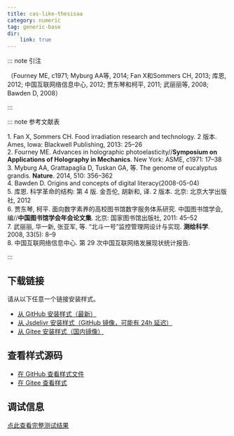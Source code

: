 ```yaml
--- 
title: cas-like-thesisaa 
category: numeric 
tag: generic-base 
dir:
    link: true 
--- 
```


<!-- 此文件由脚本自动生成，请勿手动修改！ -->  

  

::: note 引注  

（Fourney ME, c1971; Myburg AA等, 2014; Fan X和Sommers CH, 2013; 库恩, 2012; 中国互联网络信息中心, 2012; 贾东琴和柯平, 2011; 武丽丽等, 2008; Bawden D, 2008）  

:::  

::: note 参考文献表  

<div class="csl-bib-body maxoffset-3 second-field-align-flush hangingindent-false">
  <div class="csl-entry">
    <div class="csl-left-margin">1. Fan X, Sommers CH. Food irradiation research and technology. 2 版本. Ames, Iowa: Blackwell Publishing, 2013: 25–26</div></div>
  <div class="csl-entry">
    <div class="csl-left-margin">2. Fourney ME. Advances in holographic photoelasticity//<b>Symposium on Applications of Holography in Mechanics</b>. New York: ASME, c1971: 17–38</div></div>
  <div class="csl-entry">
    <div class="csl-left-margin">3. Myburg AA, Grattapaglia D, Tuskan GA, 等. The genome of eucalyptus grandis. <b>Nature</b>. 2014, 510: 356–362</div></div>
  <div class="csl-entry">
    <div class="csl-left-margin">4. Bawden D. Origins and concepts of digital literacy(2008-05-04)</div></div>
  <div class="csl-entry">
    <div class="csl-left-margin">5. 库恩. 科学革命的结构: 第 4 版. 金吾伦, 胡新和, 译. 2 版本. 北京: 北京大学出版社, 2012</div></div>
  <div class="csl-entry">
    <div class="csl-left-margin">6. 贾东琴, 柯平. 面向数字素养的高校图书馆数字服务体系研究. 中国图书馆学会, 编//<b>中国图书馆学会年会论文集</b>. 北京: 国家图书馆出版社, 2011: 45–52</div></div>
  <div class="csl-entry">
    <div class="csl-left-margin">7. 武丽丽, 华一新, 张亚军, 等. “北斗一号”监控管理网设计与实现. <b>测绘科学</b>. 2008, 33(5): 8–9</div></div>
  <div class="csl-entry">
    <div class="csl-left-margin">8. 中国互联网络信息中心. 第 29 次中国互联网络发展现状统计报告. </div></div>
</div>  

:::  

<!-- more -->  


## 下载链接  

请从以下任意一个链接安装样式。 
- [从 GitHub 安装样式（最新）](https://github.com/zotero-cn/styles/./raw/main/src/cas-like-thesis-zotero-ask/cas-like-thesis-zotero-ask.csl)  
- [从 Jsdelivr 安装样式（GitHub 镜像，可能有 24h 延迟）](https://cdn.jsdelivr.net/gh/zotero-cn/styles@main/src/cas-like-thesis-zotero-ask/cas-like-thesis-zotero-ask.csl) 
- [从 Gitee 安装样式（国内镜像）](https://gitee.com/zotero-chinese/styles/./raw/main/src/cas-like-thesis-zotero-ask/cas-like-thesis-zotero-ask.csl) 

## 查看样式源码 

- [在 GitHub 查看样式文件](https://github.com/zotero-cn/styles/./tree/main/src/cas-like-thesis-zotero-ask/cas-like-thesis-zotero-ask.csl)  
- [在 Gitee 查看样式](https://gitee.com/zotero-chinese/styles/./tree/main/src/cas-like-thesis-zotero-ask/cas-like-thesis-zotero-ask.csl) 

## 调试信息 

[点此查看完整测试结果](./test.md) 
